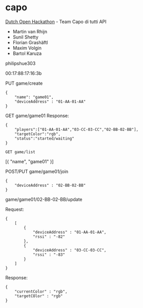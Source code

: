 capo
====

[Dutch Open Hackathon](http://www.dutchopenhackathon.com/en) - Team Capo di tutti API

* Martin van Rhijn
* Sunil Shetty
* Florian Grashäftl
* Maxim Volgin
* Bartol Karuza

philipshue303

00:17:88:17:16:3b


PUT game/create
```
{
    "name": "game01",
    "deviceAddress" : "01-AA-01-AA"
}
```

GET game/game01
Response:
```
{
    "players":["01-AA-01-AA","03-CC-03-CC","02-BB-02-BB"],
    "targetColor":"rgb",
    "status":"started/waiting"
}

GET game/list
```
[{
    "name", "game01"
}]

POST/PUT game/game01/join
```
{
    "deviceAddress" : "02-BB-02-BB"
}
```

game/game01/02-BB-02-BB/update

Request:
```
{
    [
        {
            "deviceAddress" : "01-AA-01-AA",
            "rssi" : "-82"
        },
        {
            "deviceAddress" : "03-CC-03-CC",
            "rssi" : "-83"
        }
    ]
}
```
Response:

```
{
    "currentColor" : "rgb",
    "targetCOlor" : "rgb"
}
```
